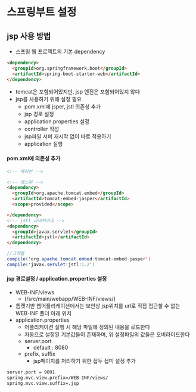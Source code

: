 # 스프링부트 설정
## jsp 사용 방법
- 스프링 웹 프로젝트의 기본 dependency   

```html
<dependency>
  <groupId>org.springframework.boot</groupId>
  <artifactId>spring-boot-starter-web</artifactId>
</dependency>
```

- tomcat은 포함되어있지만, jsp 엔진은 포함되어있지 않다
- jsp를 사용하기 위해 설정 필요
  - pom.xml에 jsper, jstl 의존성 추가
  - jsp 경로 설정
  - application.properties 설정
  - controller 작성
  - jsp파일 서버 재시작 없이 바로 적용하기
  - application 실행   

#### pom.xml에 의존성 추가   
```html
<!-- 메이븐 -->

<!-- 재스퍼 -->
<dependency>
  <groupId>org.apache.tomcat.embed</groupId>
  <artifactId>tomcat-embed-jasper</artifactId>
  <scope>provided</scope>

</dependency>
<!-- jstl 라이브러리 -->
<dependency>
  <groupId>javax.servlet</groupId>
  <artifactId>jstl</artifactId>
</dependency>

```

```java
//그래들
compile('org.apache.tomcat.embed:tomcat-embed-jasper')
compile('javax.servlet:jstl:1.2')
```

#### jsp 경로설정 / application.properties 설정
- WEB-INF/views
  - (/src/main/webapp/WEB-INF/views/)
- 톰캣기반 웹어플리케이션에서는 보안상 jsp위치를 url로 직접 접근할 수 없는 WEB-INF 폴더 아래 위치   
- application.properties
  - 어플리케이션 실행 시 해당 파일에 정의된 내용을 로드한다
  - 자동으로 설정된 기본값들이 존재하며, 위 설정파일의 값들은 오버라이드한다
  - server.port
    - default : 8080
  - prefix, suffix
    - jsp페이지를 처리하기 위한 접두 접미 설정 추가   



```html
server.port = 9091
spring.mvc.view.prefix=/WEB-INF/views/
spring.mvc.view.suffix=.jsp
```

